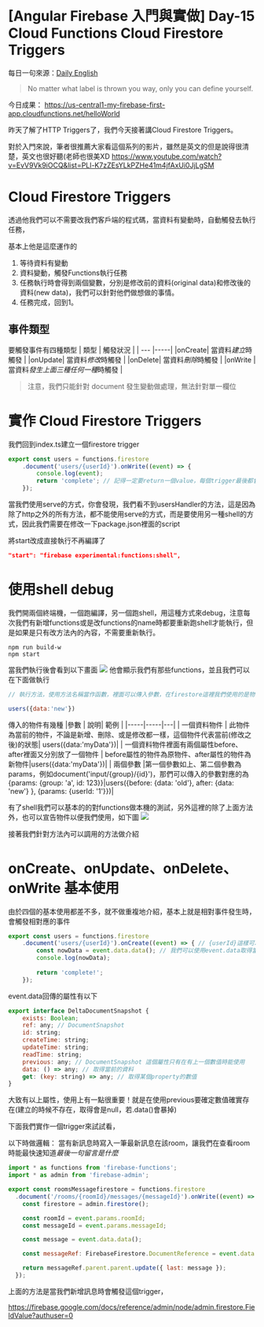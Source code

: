 # [Angular Firebase 入門與實做] Day-15 Cloud Functions Cloud Firestore Triggers

每日一句來源：[Daily English](https://play.google.com/store/apps/details?id=net.eocbox.dailysentence)

> No matter what label is thrown you way, only you can define yourself.

今日成果： https://us-central1-my-firebase-first-app.cloudfunctions.net/helloWorld

昨天了解了HTTP Triggers了，我們今天接著講Cloud Firestore Triggers。

對於入門來說，筆者很推薦大家看這個系列的影片，雖然是英文的但是說得很清楚，英文也很好聽(老師也很美XD
https://www.youtube.com/watch?v=EvV9Vk9iOCQ&list=PLl-K7zZEsYLkPZHe41m4jfAxUi0JjLgSM

# Cloud Firestore Triggers

透過他我們可以不需要改我們客戶端的程式碼，當資料有變動時，自動觸發去執行任務，

基本上他是這麼運作的
1. 等待資料有變動
2. 資料變動，觸發Functions執行任務
3. 任務執行時會得到兩個變數，分別是修改前的資料(original data)和修改後的資料(new data)，我們可以針對他們做想做的事情。
4. 任務完成，回到1。

## 事件類型
要觸發事件有四種類型
| 類型 | 觸發狀況 |
| --- |-----|
|onCreate| 當資料*建立*時觸發 |
|onUpdate| 當資料*修改*時觸發 |
|onDelete| 當資料*刪除*時觸發 |
|onWrite | 當資料*發生上面三種任何一種*時觸發 |

> 注意，我們只能針對 document 發生變動做處理，無法針對單一欄位

# 實作 Cloud Firestore Triggers
我們回到index.ts建立一個firestore trigger

```js
export const users = functions.firestore
    .document('users/{userId}').onWrite((event) => {
        console.log(event);
        return 'complete'; // 記得一定要return一個value，每個trigger最後都會有一個return可以是promise或是value
    });
```

當我們使用serve的方式，你會發現，我們看不到usersHandler的方法，這是因為除了http之外的所有方法，都不能使用serve的方式，而是要使用另一種shell的方式，因此我們需要在修改一下package.json裡面的script

將start改成直接執行不再編譯了
```json
"start": "firebase experimental:functions:shell",
```

# 使用shell debug

我們開兩個終端機，一個跑編譯，另一個跑shell，用這種方式來debug，注意每次我們有新增functions或是改functions的name時都要重新跑shell才能執行，但是如果是只有改方法內的內容，不需要重新執行。
```
npm run build-w
npm start
```

當我們執行後會看到以下畫面
![](https://res.cloudinary.com/dw7ecdxlp/image/upload/shell_zm5qoi.jpg)
他會顯示我們有那些functions，並且我們可以在下面做執行
```js
// 執行方法，使用方法名稱當作函數，裡面可以傳入參數，在firestore這裡我們使用的是物件的方式

users({data:'new'})
```
傳入的物件有幾種
|參數 | 說明| 範例 |
|-----|-----|---|
| 一個資料物件 | 此物件為當前的物件，不論是新增、刪除、或是修改都一樣，這個物件代表當前(修改之後)的狀態| users({data:'myData'})|
| 一個資料物件裡面有兩個屬性before、after裡面又分別放了一個物件 | before屬性的物件為原物件、after屬性的物件為新物件|users({data:'myData'})|
| 兩個參數 |第一個參數如上、第二個參數為params，例如document('input/{group}/{id}')，那們可以傳入的參數對應的為{params: {group: 'a', id: 123}}|users({before: {data: 'old'}, after: {data: 'new'} }, {params: {userId: '1'}})|

有了shell我們可以基本的的對functions做本機的測試，另外這裡的除了上面方法外，也可以宣告物件以便我們使用，如下圖
![](https://res.cloudinary.com/dw7ecdxlp/image/upload/shell2_oswdrs.jpg)

接著我們針對方法內可以調用的方法做介紹

# onCreate、onUpdate、onDelete、onWrite 基本使用

由於四個的基本使用都差不多，就不做重複地介紹，基本上就是相對事件發生時，會觸發相對應的事件
```js
export const users = functions.firestore
    .document('users/{userId}').onCreate((event) => { // {userId}這樣可以取得所有users的
        const nowData = event.data.data(); // 我們可以使用event.data取得當前的資料
        console.log(nowData);
        
        return 'complete!';
    });
```
event.data回傳的屬性有以下
```js
export interface DeltaDocumentSnapshot {
    exists: Boolean;
    ref: any; // DocumentSnapshot
    id: string;
    createTime: string;
    updateTime: string;
    readTime: string;
    previous: any; // DocumentSnapshot 這個屬性只有在有上一個數值時能使用
    data: () => any; // 取得當前的資料
    get: (key: string) => any; // 取得某個property的數值
}
```
大致有以上屬性，使用上有一點很重要！就是在使用previous要確定數值確實存在(建立的時候不存在，取得會是null，若.data()會暴掉)

下面我們實作一個trigger來試試看，


以下時做邏輯：
  當有新訊息時寫入一筆最新訊息在該room，讓我們在查看room時能最快速知道*最後一句留言是什麼*
```js
import * as functions from 'firebase-functions';
import * as admin from 'firebase-admin';

export const roomsMessagefirestore = functions.firestore
  .document('/rooms/{roomId}/messages/{messageId}').onWrite((event) => {
    const firestore = admin.firestore();

    const roomId = event.params.roomId;
    const messageId = event.params.messageId;

    const message = event.data.data();

    const messageRef: FirebaseFirestore.DocumentReference = event.data.ref;

    return messageRef.parent.parent.update({ last: message });
  });
```

上面的方法是當我們新增訊息時會觸發這個trigger，



https://firebase.google.com/docs/reference/admin/node/admin.firestore.FieldValue?authuser=0
